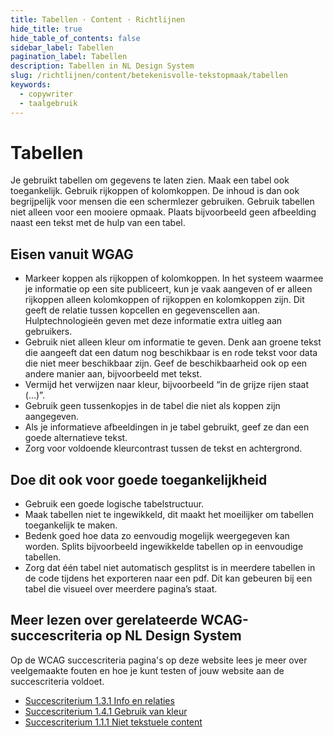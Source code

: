 ```yaml
---
title: Tabellen · Content · Richtlijnen
hide_title: true
hide_table_of_contents: false
sidebar_label: Tabellen
pagination_label: Tabellen
description: Tabellen in NL Design System
slug: /richtlijnen/content/betekenisvolle-tekstopmaak/tabellen
keywords:
  - copywriter
  - taalgebruik
---
```


# Tabellen

Je gebruikt tabellen om gegevens te laten zien. Maak een tabel ook toegankelijk. Gebruik rijkoppen of kolomkoppen. De inhoud is dan ook begrijpelijk voor mensen die een schermlezer gebruiken. Gebruik tabellen niet alleen voor een mooiere opmaak. Plaats bijvoorbeeld geen afbeelding naast een tekst met de hulp van een tabel.

## Eisen vanuit WGAG

- Markeer koppen als rijkoppen of kolomkoppen. In het systeem waarmee je informatie op een site publiceert, kun je vaak aangeven of er alleen rijkoppen alleen kolomkoppen of rijkoppen en kolomkoppen zijn. Dit geeft de relatie tussen kopcellen en gegevenscellen aan. Hulptechnologieën geven met deze informatie extra uitleg aan gebruikers.
- Gebruik niet alleen kleur om informatie te geven. Denk aan groene tekst die aangeeft dat een datum nog beschikbaar is en rode tekst voor data die niet meer beschikbaar zijn. Geef de beschikbaarheid ook op een andere manier aan, bijvoorbeeld met tekst.
- Vermijd het verwijzen naar kleur, bijvoorbeeld “in de grijze rijen staat (…)”.
- Gebruik geen tussenkopjes in de tabel die niet als koppen zijn aangegeven.
- Als je informatieve afbeeldingen in je tabel gebruikt, geef ze dan een goede alternatieve tekst.
- Zorg voor voldoende kleurcontrast tussen de tekst en achtergrond.

## Doe dit ook voor goede toegankelijkheid

- Gebruik een goede logische tabelstructuur.
- Maak tabellen niet te ingewikkeld, dit maakt het moeilijker om tabellen toegankelijk te maken.
- Bedenk goed hoe data zo eenvoudig mogelijk weergegeven kan worden. Splits bijvoorbeeld ingewikkelde tabellen op in eenvoudige tabellen.
- Zorg dat één tabel niet automatisch gesplitst is in meerdere tabellen in de code tijdens het exporteren naar een pdf. Dit kan gebeuren bij een tabel die visueel over meerdere pagina’s staat.

## Meer lezen over gerelateerde WCAG-succescriteria op NL Design System

Op de WCAG succescriteria pagina's op deze website lees je meer over veelgemaakte fouten en hoe je kunt testen of jouw website aan de succescriteria voldoet.

- [Succescriterium 1.3.1 Info en relaties](/wcag/1.3.1)
- [Succescriterium 1.4.1 Gebruik van kleur](/wcag/1.4.1)
- [Succescriterium 1.1.1 Niet tekstuele content](/wcag/1.1.1)

